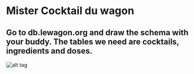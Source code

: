 # Mister Cocktail du wagon

## Go to db.lewagon.org and draw the schema with your buddy. The tables we need are cocktails, ingredients and doses.

![alt tag](https://cloud.githubusercontent.com/assets/10654877/7607317/99a91c42-f960-11e4-90f4-147279113690.jpg)




